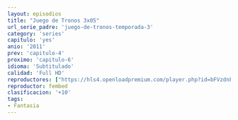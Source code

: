```yaml
---
layout: episodios
title: "Juego de Tronos 3x05"
url_serie_padre: 'juego-de-tronos-temporada-3'
category: 'series'
capitulo: 'yes'
anio: '2011'
prev: 'capitulo-4'
proximo: 'capitulo-6'
idioma: 'Subtitulado'
calidad: 'Full HD'
reproductores: ["https://hls4.openloadpremium.com/player.php?id=bFVzdnFtbTRVZFI2TjFYc0dKMkJ6c1RpTTdsbVVWVVRQTVNVWjdiV3Avcy9rNi96TXIycWs5aVZFZGNjeEl0QlNBQkdtMzJKNWpWemoyTmlIdzhVOEE9PQ&sub=https://sub.cuevana2.io/vtt-sub/sub7/Game.Of.Thrones.S03E05.vtt"]
reproductor: fembed
clasificacion: '+10'
tags:
- Fantasia
---
```













